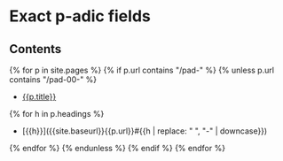 ---
---

# Exact p-adic fields

## Contents

{% for p in site.pages %}
{% if p.url contains "/pad-" %}
{% unless p.url contains "/pad-00-" %}

* [{{p.title}}]({{site.baseurl}}{{p.url}})

{% for h in p.headings %}

  * [{{h}}]({{site.baseurl}}{{p.url}}#{{h | replace: " ", "-" | downcase}})

{% endfor %}
{% endunless %}
{% endif %}
{% endfor %}